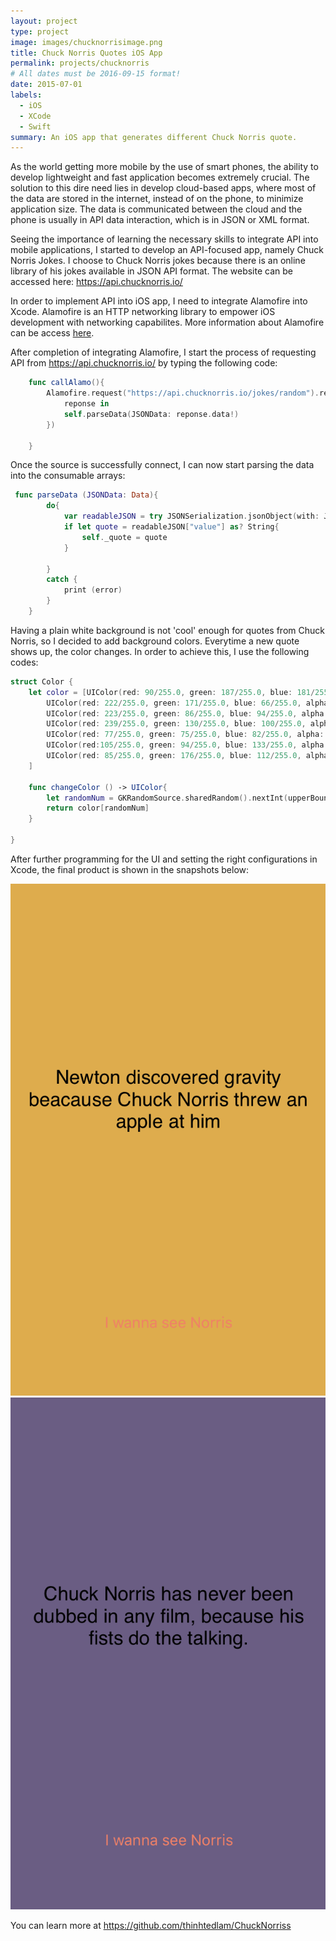 ```yaml
---
layout: project
type: project
image: images/chucknorrisimage.png
title: Chuck Norris Quotes iOS App
permalink: projects/chucknorris
# All dates must be 2016-09-15 format!
date: 2015-07-01
labels:
  - iOS
  - XCode
  - Swift
summary: An iOS app that generates different Chuck Norris quote.
---
```

As the world getting more mobile by the use of smart phones, the ability to develop lightweight and fast application becomes extremely crucial. The solution to this dire need lies in develop cloud-based apps, where most of the data are stored in the internet, instead of on the phone, to minimize application size. The data is communicated between the cloud and the phone is usually in API data interaction, which is in JSON or XML format. 

Seeing the importance of learning the necessary skills to integrate API into mobile applications, I started to develop an API-focused app, namely Chuck Norris Jokes. I choose to Chuck Norris jokes because there is an online library of his jokes available in JSON API format. The website can be accessed here: <https://api.chucknorris.io/>

In order to implement API into iOS app, I need to integrate Alamofire into Xcode. Alamofire is an HTTP networking library to empower iOS development with networking capabilites. More information about Alamofire can be access [here](https://github.com/Alamofire/Alamofire).

After completion of integrating Alamofire, I start the process of requesting API from <https://api.chucknorris.io/> by typing the following code:

```swift
    func callAlamo(){
        Alamofire.request("https://api.chucknorris.io/jokes/random").responseJSON(completionHandler: {
            reponse in
            self.parseData(JSONData: reponse.data!)
        })
        
    }
```
Once the source is successfully connect, I can now start parsing the data into the consumable arrays:

```swift
 func parseData (JSONData: Data){
        do{
            var readableJSON = try JSONSerialization.jsonObject(with: JSONData, options: .mutableContainers) as! JSONStandard
            if let quote = readableJSON["value"] as? String{
                self._quote = quote
            }
            
        }
        catch {
            print (error)
        }
    }
```

Having a plain white background is not 'cool' enough for quotes from Chuck Norris, so I decided to add background colors. Everytime a new quote shows up, the color changes. In order to achieve this, I use the following codes:

```swift
struct Color {
    let color = [UIColor(red: 90/255.0, green: 187/255.0, blue: 181/255.0, alpha: 1.0), // teal color
        UIColor(red: 222/255.0, green: 171/255.0, blue: 66/255.0, alpha: 1.0), // yellow color
        UIColor(red: 223/255.0, green: 86/255.0, blue: 94/255.0, alpha: 1.0), // red color
        UIColor(red: 239/255.0, green: 130/255.0, blue: 100/255.0, alpha: 1.0), // orange color
        UIColor(red: 77/255.0, green: 75/255.0, blue: 82/255.0, alpha: 1.0), // dark color
        UIColor(red:105/255.0, green: 94/255.0, blue: 133/255.0, alpha: 1.0), // purple color
        UIColor(red: 85/255.0, green: 176/255.0, blue: 112/255.0, alpha: 1.0), // green color
    ]
    
    func changeColor () -> UIColor{
        let randomNum = GKRandomSource.sharedRandom().nextInt(upperBound: color.count)
        return color[randomNum]
    }
    
} 
```
After further programming for the UI and setting the right configurations in Xcode, the final product is shown in the snapshots below:

<div class="ui big rounded images">
  <img src="../images/chuckNorrisApp1.png">
  <img src="../images/chuckNorrisApp2.png">
</div>

You can learn more at <https://github.com/thinhtedlam/ChuckNorriss>



